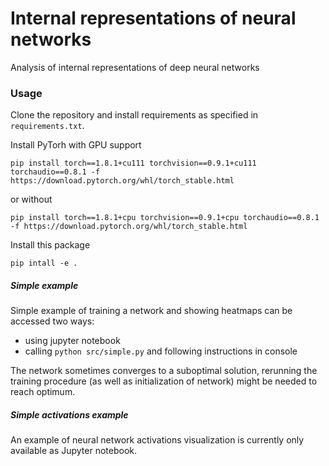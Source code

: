 # Internal representations of neural networks
Analysis of internal representations of deep neural networks

### Usage
Clone the repository and install requirements as specified in `requirements.txt`.

Install PyTorh with GPU support

```
pip install torch==1.8.1+cu111 torchvision==0.9.1+cu111 torchaudio==0.8.1 -f https://download.pytorch.org/whl/torch_stable.html
```

or without

```
pip install torch==1.8.1+cpu torchvision==0.9.1+cpu torchaudio==0.8.1 -f https://download.pytorch.org/whl/torch_stable.html
```

Install this package

```
pip intall -e .
```


##### Simple example
Simple example of training a network and showing heatmaps can be accessed two ways:
- using jupyter notebook
- calling `python src/simple.py` and following instructions in console

The network sometimes converges to a suboptimal solution, rerunning the training procedure (as well as initialization of network) might be needed to reach optimum.


##### Simple activations example
An example of neural network activations visualization is currently only available
as Jupyter notebook. 
